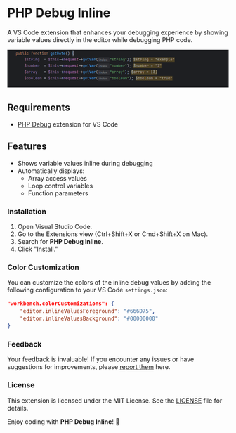 # PHP Debug Inline

A VS Code extension that enhances your debugging experience by showing variable values directly in the editor while debugging PHP code.

![Demo](./images/demo.png)

## Requirements

- [PHP Debug](https://marketplace.visualstudio.com/items?itemName=xdebug.php-debug) extension for VS Code

## Features

- Shows variable values inline during debugging
- Automatically displays:
  - Array access values
  - Loop control variables
  - Function parameters

### Installation

1. Open Visual Studio Code.
2. Go to the Extensions view (Ctrl+Shift+X or Cmd+Shift+X on Mac).
3. Search for **PHP Debug Inline**.
4. Click "Install."

### Color Customization

You can customize the colors of the inline debug values by adding the following configuration to your VS Code `settings.json`:

```json
"workbench.colorCustomizations": {
    "editor.inlineValuesForeground": "#666D75",
    "editor.inlineValuesBackground": "#00000000"
}
```

### Feedback

Your feedback is invaluable! If you encounter any issues or have suggestions for improvements, please [report them](https://github.com/ericgomez/vscode-php-debug-inline/issues) here.

### License

This extension is licensed under the MIT License. See the [LICENSE](./LICENSE) file for details.

Enjoy coding with **PHP Debug Inline**! 🚀
